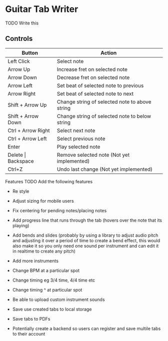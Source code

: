 # Guitar Tab Writer

TODO Write this

## Controls

| Button              | Action                                         |
| ------------------- | ---------------------------------------------- |
| Left Click          | Select note                                    |
| Arrow Up            | Increase fret on selected note                 |
| Arrow Down          | Decrease fret on selected note                 |
| Arrow Left          | Set beat of selected note to previous          |
| Arrow Right         | Set beat of selected note to next              |
| Shift + Arrow Up    | Change string of selected note to above string |
| Shift + Arrow Down  | Change string of selected note to below string |
| Ctrl + Arrow Right  | Select next note                               |
| Ctrl + Arrow Left   | Select previous note                           |
| Enter               | Play selected note                             |
| Delete \| Backspace | Remove selected note (Not yet implemented)     |
| Ctrl+Z              | Undo last change (Not yet implemented)         |

Features
TODO Add the following features

- Re style
- Adjust sizing for mobile users

- Fix centering for pending notes/placing notes
- Add progress line that runs through the tab (hovers over the note that its playing)
- Add bends and slides (probably by using a library to adjust audio pitch and adjusting it over a period of time to create a bend effect, this would also make it so you only need one sound per instrument and can edit it in realtime to create any pitch)
- Add more instruments
- Change BPM at a particular spot
- Change timing eg 3/4 time, 4/4 time etc
- Change timing ^ at particular spot
- Be able to upload custom instrument sounds
- Save use created tabs to local storage
- Save tabs to PDFs
- Potentially create a backend so users can register and save multile tabs to their account
